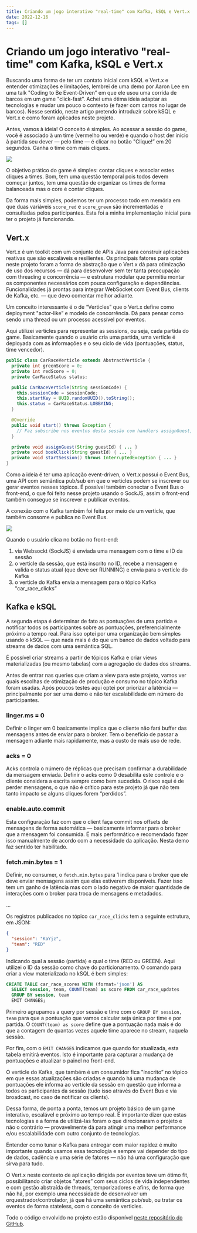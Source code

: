 ```yaml
---
title: Criando um jogo interativo "real-time" com Kafka, kSQL e Vert.x
date: 2022-12-16
tags: []
---
```


# Criando um jogo interativo "real-time" com Kafka, kSQL e Vert.x

Buscando uma forma de ter um contato inicial com kSQL e Vert.x e entender otimizações e limitações, lembrei de uma demo por Aaron Lee em uma talk "Coding to Be Event-Driven” em que ele usou uma corrida de barcos em um game "click-fast”. Achei uma ótima ideia adaptar as tecnologias e mudar um pouco o contexto (e fazer com carros no lugar de barcos). Nesse sentido, neste artigo pretendo introduzir sobre kSQL e Vert.x e como foram aplicados neste projeto.

Antes, vamos à ideia! O conceito é simples. Ao acessar a sessão do game, você é associado à um time (vermelho ou verde) e quando o host der início à partida seu dever — pelo time — é clicar no botão "Clique!” em 20 segundos. Ganha o time com mais cliques.

![](./images/cars-race-demo.png)

O objetivo prático do game é simples: contar cliques e associar estes cliques a times. Bom, tem uma questão temporal pois todos devem começar juntos, tem uma questão de organizar os times de forma balanceada mas o core é contar cliques.

Da forma mais simples, podemos ter um processo todo em memória em que duas variáveis `score_red` e `score_green` são incrementadas e consultadas pelos participantes. Esta foi a minha implementação inicial para ter o projeto já funcionando.

## Vert.x

Vert.x é um toolkit com um conjunto de APIs Java para construir aplicações reativas que são escaláveis e resilientes. Os principais fatores para optar neste projeto foram a forma de abstração que o Vert.x dá para otimização de uso dos recursos — dá para desenvolver sem ter tanta preocupação com threading e concorrência — e estrutura modular que permitiu montar os componentes necessários com pouca configuração e dependências. Funcionalidades já prontas para integrar WebSocket com Event Bus, clients de Kafka, etc. — que devo comentar melhor adiante.

Um conceito interessante é o de “Verticles” que o Vert.x define como deployment "actor-like” e modelo de concorrência. Dá para pensar como sendo uma thread ou um processo acessível por eventos.

Aqui utilizei verticles para representar as sessions, ou seja, cada partida do game. Basicamente quando o usuário cria uma partida, uma verticle é deployada com as informações e o seu ciclo de vida (pontuações, status, time vencedor).

```java
public class CarRaceVerticle extends AbstractVerticle {
  private int greenScore = 0;
  private int redScore = 0;
  private CarRaceStatus status;

  public CarRaceVerticle(String sessionCode) {
    this.sessionCode = sessionCode;
    this.startKey = UUID.randomUUID().toString();
    this.status = CarRaceStatus.LOBBYING;
  }

  @Override
  public void start() throws Exception {
    // Faz subscribe nos eventos desta sessão com handlers assignGuest, bookClick, startSession
  }

  private void assignGuest(String guestId) { ... }
  private void bookClick(String guestId) { ... }
  private void startSession() throws InterruptedException { ... }
}
```

Como a ideia é ter uma aplicação event-driven, o Vert.x possui o Event Bus, uma API com semântica pub/sub em que o verticles podem se inscrever ou gerar eventos nesses tópicos. É possível também conectar o Event Bus o front-end, o que foi feito nesse projeto usando o SockJS, assim o front-end também consegue se inscrever e publicar eventos.

A conexão com o Kafka também foi feita por meio de um verticle, que também consome e publica no Event Bus.

![](./images/cars-race-diagram.png)

Quando o usuário clica no botão no front-end:

1. via Websockt (SockJS) é enviada uma mensagem com o time e ID da sessão
2. o verticle da sessão, que está inscrito no ID, recebe a mensagem e valida o status atual (que deve ser RUNNING) e envia para o verticle do Kafka
3. o verticle do Kafka envia a mensagem para o tópico Kafka "car_race_clicks”

## Kafka e kSQL

A segunda etapa é determinar de fato as pontuações de uma partida e notificar todos os participantes sobre as pontuações, preferencialmente próximo a tempo real. Para isso optei por uma organização bem simples usando o kSQL — que nada mais é do que um banco de dados voltado para streams de dados com uma semântica SQL.

É possível criar streams a partir de tópicos Kafka e criar views materializadas (ou mesmo tabelas) com a agregação de dados dos streams.

Antes de entrar nas queries que criam a view para este projeto, vamos ver quais escolhas de otimização de produção e consumo no tópico Kafka foram usadas. Após poucos testes aqui optei por priorizar a latência — principalmente por ser uma demo e não ter escalabilidade em número de participantes.

### linger.ms = 0

Definir o linger em 0 basicamente implica que o cliente não fará buffer das mensagens antes de enviar para o broker. Tem o benefício de passar a mensagem adiante mais rapidamente, mas a custo de mais uso de rede.

### acks = 0

Acks controla o número de réplicas que precisam confirmar a durabilidade da mensagem enviada. Definir o acks como 0 desabilita este controle e o cliente considera a escrita sempre como bem sucedida. O risco aqui é de perder mensagens, o que não é crítico para este projeto já que não tem tanto impacto se alguns cliques forem “perdidos”.

### enable.auto.commit

Esta configuração faz com que o client faça commit nos offsets de mensagens de forma automática — basicamente informar para o broker que a mensagem foi consumida. É mais performático e recomendado fazer isso manualmente de acordo com a necessidade da aplicação. Nesta demo faz sentido ter habilitado. 

### fetch.min.bytes = 1

Definir, no consumer, o `fetch.min.bytes` para 1 indica para o broker que ele deve enviar mensagens assim que elas estiverem disponíveis. Fazer isso tem um ganho de latência mas com o lado negativo de maior quantidade de interações com o broker para troca de mensagens e metadados.

…

Os registros publicados no tópico `car_race_clicks` tem a seguinte estrutura, em JSON:

```json
{
  "session": "KaYjz",
  "team": "RED"
}
```

Indicando qual a sessão (partida) e qual o time (RED ou GREEN). Aqui utilizei o ID da sessão como chave do particionamento. O comando para criar a view materializada no kSQL é bem simples:

```sql
CREATE TABLE car_race_scores WITH (format='json') AS
  SELECT session, team, COUNT(team) as score FROM car_race_updates
  GROUP BY session, team
  EMIT CHANGES;
```

Primeiro agrupamos a query por sessão e time com o `GROUP BY session, team` para que a pontuação que vamos calcular seja única por time e por partida. O `COUNT(team) as score` define que a pontuação nada mais é do que a contagem de quantas vezes aquele time aparece no stream, naquela sessão.

Por fim, com o `EMIT CHANGES` indicamos que quando for atualizada, esta tabela emitirá eventos. Isto é importante para capturar a mudança de pontuações e atualizar o painel no front-end.

O verticle do Kafka, que também é um consumidor fica "inscrito” no tópico em que essas atualizações são criadas e quando há uma mudança de pontuações ele informa ao verticle da sessão em questão que informa a todos os participantes da sessão (tudo isso através do Event Bus e via broadcast, no caso de notificar os clients).

Dessa forma, de ponta a ponta, temos um projeto básico de um game interativo, escalável e próximo ao tempo real. É importante dizer que estas tecnologias e a forma de utilizá-las foram o que direcionaram o projeto e não o contrário — provavelmente dá para atingir uma melhor performance e/ou escalabilidade com outro conjunto de tecnologias.

Entender como tunar o Kafka para entregar com maior rapidez é muito importante quando usamos essa tecnologia e sempre vai depender do tipo de dados, cadência e uma série de fatores — não há uma configuração que sirva para tudo.

O Vert.x neste contexto de aplicação dirigida por eventos teve um ótimo fit, possibilitando criar objetos "atores” com seus ciclos de vida independentes e com gestão abstraída de threads, temporizadores e afins, de forma que não há, por exemplo uma necessidade de desenvolver um orquestrador/controlador, já que há uma semântica pub/sub, ou tratar os eventos de forma stateless, com o conceito de verticles.

Todo o código envolvido no projeto estão disponível [neste repositório do GitHub](https://github.com/mrmorais/racing-cars-demo).
